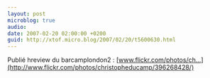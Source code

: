 ```yaml
---
layout: post
microblog: true
audio: 
date: 2007-02-20 02:00:00 +0200
guid: http://xtof.micro.blog/2007/02/20/t5600630.html
---
```

Publié hreview du barcamplondon2 : [www.flickr.com/photos/ch...](http://www.flickr.com/photos/christopheducamp/396268428/)
